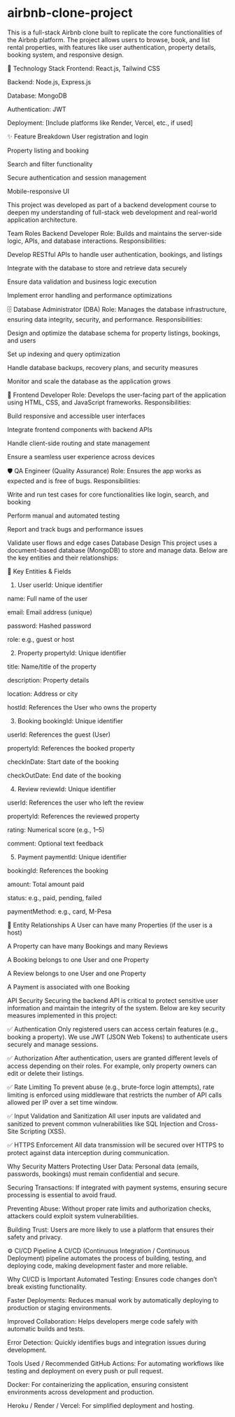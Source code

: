 # airbnb-clone-project
This is a full-stack Airbnb clone built to replicate the core functionalities of the Airbnb platform. The project allows users to browse, book, and list rental properties, with features like user authentication, property details, booking system, and responsive design.

🔧 Technology Stack
Frontend: React.js, Tailwind CSS

Backend: Node.js, Express.js

Database: MongoDB

Authentication: JWT

Deployment: [Include platforms like Render, Vercel, etc., if used]

✨ Feature Breakdown
User registration and login

Property listing and booking

Search and filter functionality

Secure authentication and session management

Mobile-responsive UI

This project was developed as part of a backend development course to deepen my understanding of full-stack web development and real-world application architecture.

Team Roles
Backend Developer
Role: Builds and maintains the server-side logic, APIs, and database interactions.
Responsibilities:

Develop RESTful APIs to handle user authentication, bookings, and listings

Integrate with the database to store and retrieve data securely

Ensure data validation and business logic execution

Implement error handling and performance optimizations

🗄️ Database Administrator (DBA)
Role: Manages the database infrastructure, ensuring data integrity, security, and performance.
Responsibilities:

Design and optimize the database schema for property listings, bookings, and users

Set up indexing and query optimization

Handle database backups, recovery plans, and security measures

Monitor and scale the database as the application grows

🎨 Frontend Developer
Role: Develops the user-facing part of the application using HTML, CSS, and JavaScript frameworks.
Responsibilities:

Build responsive and accessible user interfaces

Integrate frontend components with backend APIs

Handle client-side routing and state management

Ensure a seamless user experience across devices

🛡️ QA Engineer (Quality Assurance)
Role: Ensures the app works as expected and is free of bugs.
Responsibilities:

Write and run test cases for core functionalities like login, search, and booking

Perform manual and automated testing

Report and track bugs and performance issues

Validate user flows and edge cases
Database Design
This project uses a document-based database (MongoDB) to store and manage data. Below are the key entities and their relationships:

📌 Key Entities & Fields
1. User
userId: Unique identifier

name: Full name of the user

email: Email address (unique)

password: Hashed password

role: e.g., guest or host

2. Property
propertyId: Unique identifier

title: Name/title of the property

description: Property details

location: Address or city

hostId: References the User who owns the property

3. Booking
bookingId: Unique identifier

userId: References the guest (User)

propertyId: References the booked property

checkInDate: Start date of the booking

checkOutDate: End date of the booking

4. Review
reviewId: Unique identifier

userId: References the user who left the review

propertyId: References the reviewed property

rating: Numerical score (e.g., 1–5)

comment: Optional text feedback

5. Payment
paymentId: Unique identifier

bookingId: References the booking

amount: Total amount paid

status: e.g., paid, pending, failed

paymentMethod: e.g., card, M-Pesa

🔄 Entity Relationships
A User can have many Properties (if the user is a host)

A Property can have many Bookings and many Reviews

A Booking belongs to one User and one Property

A Review belongs to one User and one Property

A Payment is associated with one Booking

API Security
Securing the backend API is critical to protect sensitive user information and maintain the integrity of the system. Below are key security measures implemented in this project:

✅ Authentication
Only registered users can access certain features (e.g., booking a property). We use JWT (JSON Web Tokens) to authenticate users securely and manage sessions.

✅ Authorization
After authentication, users are granted different levels of access depending on their roles. For example, only property owners can edit or delete their listings.

✅ Rate Limiting
To prevent abuse (e.g., brute-force login attempts), rate limiting is enforced using middleware that restricts the number of API calls allowed per IP over a set time window.

✅ Input Validation and Sanitization
All user inputs are validated and sanitized to prevent common vulnerabilities like SQL Injection and Cross-Site Scripting (XSS).

✅ HTTPS Enforcement
All data transmission will be secured over HTTPS to protect against data interception during communication.

Why Security Matters
Protecting User Data: Personal data (emails, passwords, bookings) must remain confidential and secure.

Securing Transactions: If integrated with payment systems, ensuring secure processing is essential to avoid fraud.

Preventing Abuse: Without proper rate limits and authorization checks, attackers could exploit system vulnerabilities.

Building Trust: Users are more likely to use a platform that ensures their safety and privacy.

⚙️ CI/CD Pipeline
A CI/CD (Continuous Integration / Continuous Deployment) pipeline automates the process of building, testing, and deploying code, making development faster and more reliable.

Why CI/CD is Important
Automated Testing: Ensures code changes don’t break existing functionality.

Faster Deployments: Reduces manual work by automatically deploying to production or staging environments.

Improved Collaboration: Helps developers merge code safely with automatic builds and tests.

Error Detection: Quickly identifies bugs and integration issues during development.

Tools Used / Recommended
GitHub Actions: For automating workflows like testing and deployment on every push or pull request.

Docker: For containerizing the application, ensuring consistent environments across development and production.

Heroku / Render / Vercel: For simplified deployment and hosting.



